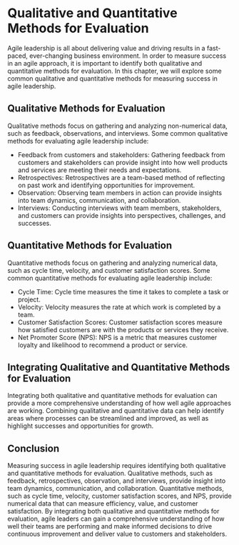 Qualitative and Quantitative Methods for Evaluation
=====================================================================================================

Agile leadership is all about delivering value and driving results in a fast-paced, ever-changing business environment. In order to measure success in an agile approach, it is important to identify both qualitative and quantitative methods for evaluation. In this chapter, we will explore some common qualitative and quantitative methods for measuring success in agile leadership.

Qualitative Methods for Evaluation
----------------------------------

Qualitative methods focus on gathering and analyzing non-numerical data, such as feedback, observations, and interviews. Some common qualitative methods for evaluating agile leadership include:

* Feedback from customers and stakeholders: Gathering feedback from customers and stakeholders can provide insight into how well products and services are meeting their needs and expectations.
* Retrospectives: Retrospectives are a team-based method of reflecting on past work and identifying opportunities for improvement.
* Observation: Observing team members in action can provide insights into team dynamics, communication, and collaboration.
* Interviews: Conducting interviews with team members, stakeholders, and customers can provide insights into perspectives, challenges, and successes.

Quantitative Methods for Evaluation
-----------------------------------

Quantitative methods focus on gathering and analyzing numerical data, such as cycle time, velocity, and customer satisfaction scores. Some common quantitative methods for evaluating agile leadership include:

* Cycle Time: Cycle time measures the time it takes to complete a task or project.
* Velocity: Velocity measures the rate at which work is completed by a team.
* Customer Satisfaction Scores: Customer satisfaction scores measure how satisfied customers are with the products or services they receive.
* Net Promoter Score (NPS): NPS is a metric that measures customer loyalty and likelihood to recommend a product or service.

Integrating Qualitative and Quantitative Methods for Evaluation
---------------------------------------------------------------

Integrating both qualitative and quantitative methods for evaluation can provide a more comprehensive understanding of how well agile approaches are working. Combining qualitative and quantitative data can help identify areas where processes can be streamlined and improved, as well as highlight successes and opportunities for growth.

Conclusion
----------

Measuring success in agile leadership requires identifying both qualitative and quantitative methods for evaluation. Qualitative methods, such as feedback, retrospectives, observation, and interviews, provide insight into team dynamics, communication, and collaboration. Quantitative methods, such as cycle time, velocity, customer satisfaction scores, and NPS, provide numerical data that can measure efficiency, value, and customer satisfaction. By integrating both qualitative and quantitative methods for evaluation, agile leaders can gain a comprehensive understanding of how well their teams are performing and make informed decisions to drive continuous improvement and deliver value to customers and stakeholders.

